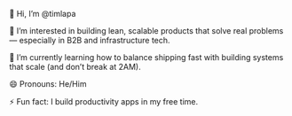 👋 Hi, I’m @timlapa

👀 I’m interested in building lean, scalable products that solve real problems — especially in B2B and infrastructure tech.

🌱 I’m currently learning how to balance shipping fast with building systems that scale (and don’t break at 2AM).

😄 Pronouns: He/Him

⚡ Fun fact: I build productivity apps in my free time.
